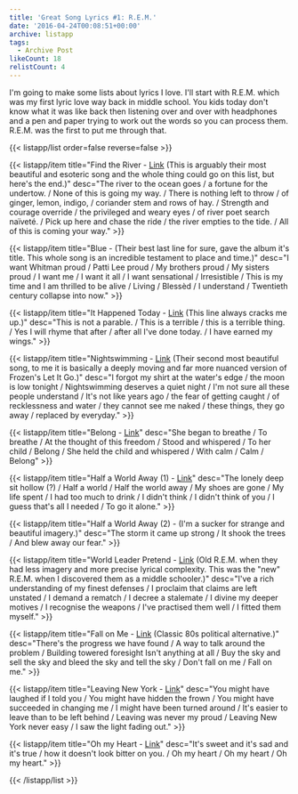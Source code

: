 ```yaml
---
title: 'Great Song Lyrics #1: R.E.M.'
date: '2016-04-24T00:08:51+00:00'
archive: listapp
tags: 
  - Archive Post
likeCount: 18
relistCount: 4
---
```


I'm going to make some lists about lyrics I love. I'll start with R.E.M. which was my first lyric love way back in middle school. You kids today don't know what it was like back then listening over and over with headphones and a pen and paper trying to work out the words so you can process them. R.E.M. was the first to put me through that.

<!--more-->

{{< listapp/list order=false reverse=false >}}

   {{< listapp/item title="Find the River - [Link](http://youtu.be/l0RCmOF1ACU) (This is arguably their most beautiful and esoteric song and the whole thing could go on this list,  but here's the end.)"
      desc="The river to the ocean goes / a fortune for the undertow. / None of this is going my way. / There is nothing left to throw / of ginger, lemon, indigo, / coriander stem and rows of hay. / Strength and courage override / the privìleged and weary eyes / of river poet search naïveté. / Pick up here and chase the ride / the river empties to the tide. / All of this is coming your way." >}}

   {{< listapp/item title="Blue - (Their best last line for sure, gave the album it's title. This whole song is an incredible testament to place and time.)"
      desc="I want Whitman proud / Patti Lee proud / My brothers proud / My sisters proud / I want me / I want it all / I want sensational / Irresistible / This is my time and I am thrilled to be alive / Living / Blessèd / I understand / Twentieth century collapse into now." >}}

   {{< listapp/item title="It Happened Today - [Link](http://youtu.be/6mV1H8e2CgM) (This line always cracks me up.)"
      desc="This is not a parable. / This is a terrible / this is a terrible thing. / Yes I will rhyme that after / after all I've done today. / I have earned my wings." >}}

   {{< listapp/item title="Nightswimming - [Link](https://youtu.be/ahJ6Kh8klM4) (Their second most beautiful song, to me it is basically a deeply moving and far more nuanced version of Frozen's Let It Go.)"
      desc="I forgot my shirt at the water's edge / the moon is low tonight / Nightswimming deserves a quiet night / I'm not sure all these people understand / It's not like years ago / the fear of getting caught / of recklessness and water / they cannot see me naked / these things, they go away / replaced by everyday." >}}

   {{< listapp/item title="Belong - [Link](https://youtu.be/Ag6EGdYhuuQ)"
      desc="She began to breathe / To breathe / At the thought of this freedom / Stood and whispered / To her child / Belong / She held the child and whispered / With calm / Calm / Belong" >}}

   {{< listapp/item title="Half a World Away (1) - [Link](http://youtu.be/AWiBIrPMEWk)"
      desc="The lonely deep sit hollow (?) / Half a world / Half the world away / My shoes are gone / My life spent / I had too much to drink / I didn't think / I didn't think of you / I guess that's all I needed / To go it alone." >}}

   {{< listapp/item title="Half a World Away (2) - (I'm a sucker for strange and beautiful imagery.)"
      desc="The storm it came up strong / It shook the trees / And blew away our fear." >}}

   {{< listapp/item title="World Leader Pretend - [Link](https://youtu.be/YoQ4aR393Is) (Old R.E.M. when they had less imagery and more precise lyrical complexity. This was the \"new\" R.E.M. when I discovered them as a middle schooler.)"
      desc="I've a rich understanding of my finest defenses / I proclaim that claims are left unstated / I demand a rematch / I decree a stalemate / I divine my deeper motives / I recognise the weapons / I've practised them well / I fitted them myself." >}}

   {{< listapp/item title="Fall on Me - [Link](http://youtu.be/5ldjy_yRLio) (Classic 80s political alternative.)"
      desc="There's the progress we have found / A way to talk around the problem / Building towered foresight Isn't anything at all / Buy the sky and sell the sky and bleed the sky and tell the sky / Don't fall on me / Fall on me." >}}

   {{< listapp/item title="Leaving New York - [Link](https://youtu.be/OEwI3yKMxkI)"
      desc="You might have laughed if I told you / You might have hidden the frown / You might have succeeded in changing me / I might have been turned around / It's easier to leave than to be left behind / Leaving was never my proud / Leaving New York never easy / I saw the light fading out." >}}

   {{< listapp/item title="Oh my Heart - [Link](https://youtu.be/eN1f4AFgiAc)"
      desc="It's sweet and it's sad and it's true / how it doesn't look bitter on you. / Oh my heart / Oh my heart / Oh my heart." >}}

{{< /listapp/list >}}
